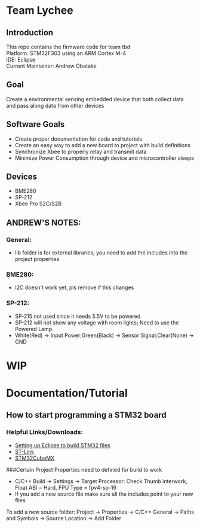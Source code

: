 # Team Lychee
## Introduction
This repo contains the firmware code for team tbd  
Platform: STM32F303 using an ARM Cortex M-4  
IDE: Eclipse  
Current Maintainer: Andrew Obatake  

## Goal
Create a environmental sensing embedded device that both collect data and pass along data from other devices

## Software Goals
- Create proper documentation for code and tutorials
- Create an easy way to add a new board to project with build definitions
- Synchronize Xbee to properly relay and transmit data
- Minimize Power Consumption through device and microcontroller sleeps

## Devices
- BME280
- SP-212
- Xbee Pro S2C/S2B

## ANDREW'S NOTES:

### General:
- lib folder is for external libraries; you need to add the includes into the project properties

### BME280:
- I2C doesn't work yet, pls remove if this changes

### SP-212:
- SP-215 not used since it needs 5.5V to be powered
- SP-212 will not show any voltage with room lights; Need to use the Powered Lamp.
- White(Red) -> Input Power;Green(Black) -> Sensor Signal;Clear(None) -> GND

WIP
===

Documentation/Tutorial
======================

## How to start programming a STM32 board

### Helpful Links/Downloads:
- [Setting up Eclipse to build STM32 files](https://www.carminenoviello.com/2014/12/28/setting-gcceclipse-toolchain-stm32nucleo-part-1/)
- [ST-Link](https://www.st.com/en/development-tools/stsw-link004.html)
- [STM32CubeMX](https://www.st.com/en/development-tools/stm32cubemx.html)

###Certain Project Properties need to defined for build to work
- C/C++ Build -> Settings -> Target Processor: Check Thumb interwork, Float ABI = Hard, FPU Type = fpv4-sp-16
- If you add a new source file make sure all the includes point to your new files

To add a new source folder: Project -> Properties -> C/C++ General -> Paths and Symbols -> Source Location -> Add Folder

